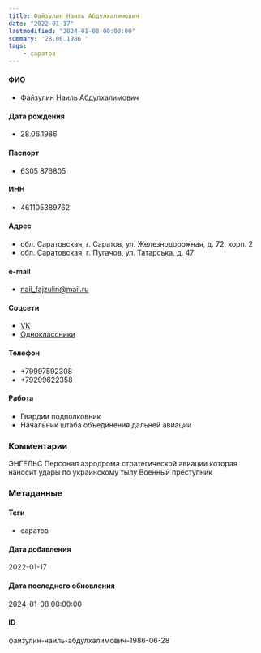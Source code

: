 ```yaml
---
title: Файзулин Наиль Абдулхалимович
date: "2022-01-17"
lastmodified: "2024-01-08 00:00:00"
summary: '28.06.1986 '
tags: 
    - саратов
---
```

<!--# pp1-->
<!--## Фигурант-->
<!--### Личные данные-->
#### ФИО
- Файзулин Наиль Абдулхалимович
#### Дата рождения
- 28.06.1986
#### Паспорт
- 6305 876805
#### ИНН
- 461105389762
#### Адрес
- обл. Саратовская, г. Саратов, ул. Железнодорожная, д. 72, корп. 2
- обл. Саратовская, г. Пугачов, ул. Татарська. д. 47
#### e-mail
- nail_fajzulin@mail.ru
#### Соцсети
- [VK](https://vk.com/id12173636)
- [Одноклассники](https://ok.ru/profile/531319936763)
#### Телефон
- +79997592308
- +79299622358
#### Работа
- Гвардии подполковник
- Начальник штаба объединения дальней авиации
### Комментарии
ЭНГЕЛЬС
Персонал аэродрома стратегической авиации которая наносит удары по украинскому тылу
Военный преступник
### Метаданные
#### Теги
- саратов
#### Дата добавления
2022-01-17
#### Дата последнего обновления
2024-01-08 00:00:00
#### ID
файзулин-наиль-абдулхалимович-1986-06-28
<!--## END;-->
